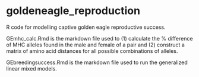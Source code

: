 # goldeneagle_reproduction

R code for modelling captive golden eagle reproductive success.

  GEmhc_calc.Rmd is the markdown file used to (1) calculate the % difference of MHC alleles found in the male and female of a pair and (2) construct a matrix of amino acid distances for all possible combinations of alleles.
 
  GEbreedingsuccess.Rmd is the markdown file used to run the generalized linear mixed models.
